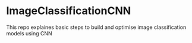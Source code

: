 # ImageClassificationCNN
This repo explaines basic steps to build and optimise image classification models using CNN
